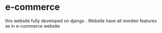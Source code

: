# e-commerce
this website fully developed on django .
Website have all morden features as in e-commerce website
